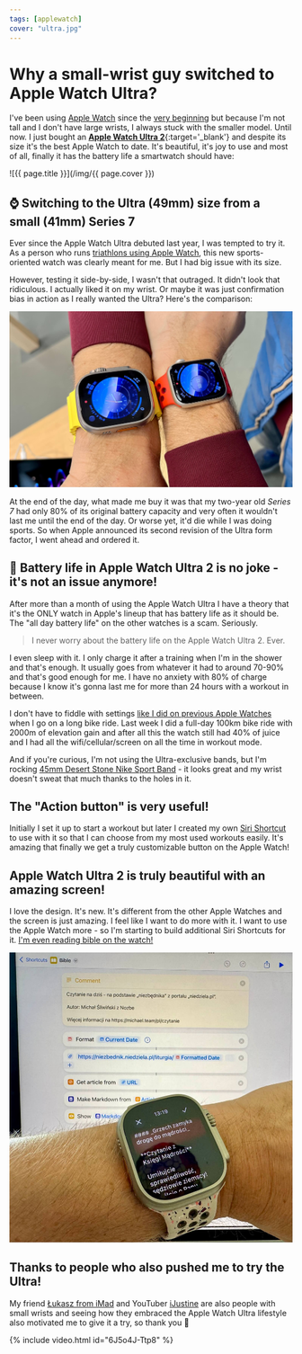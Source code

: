 ```yaml
---
tags: [applewatch]
cover: "ultra.jpg"
---
```


# Why a small-wrist guy switched to Apple Watch Ultra?

I've been using [Apple Watch](/applewatch/) since the [very beginning](/watch-5days/) but because I'm not tall and I don't have large wrists, I always stuck with the smaller model. Until now. I just bought an [**Apple Watch Ultra 2**](https://www.apple.com/apple-watch-ultra-2/){:target='_blank'} and despite its size it's the best Apple Watch to date. It's beautiful, it's joy to use and most of all, finally it has the battery life a smartwatch should have:

<!--More-->

![{{ page.title }}](/img/{{ page.cover }})

## ⌚️ Switching to the Ultra (49mm) size from a small (41mm) Series 7

Ever since the Apple Watch Ultra debuted last year, I was tempted to try it. As a person who runs [triathlons using Apple Watch](/tri15), this new sports-oriented watch was clearly meant for me. But I had big issue with its size.

However, testing it side-by-side, I wasn't that outraged. It didn't look that ridiculous. I actually liked it on my wrist. Or maybe it was just confirmation bias in action as I really wanted the Ultra? Here's the comparison:

![{{ page.title }} size](/img/ultra-size.jpg)

At the end of the day, what made me buy it was that my two-year old *Series 7* had only 80% of its original battery capacity and very often it wouldn't last me until the end of the day. Or worse yet, it'd die while I was doing sports. So when Apple announced its second revision of the Ultra form factor, I went ahead and ordered it.

## 🔋 Battery life in Apple Watch Ultra 2 is no joke - it's not an issue anymore!

After more than a month of using the Apple Watch Ultra I have a theory that it's the ONLY watch in Apple's lineup that has battery life as it should be. The "all day battery life" on the other watches is a scam. Seriously.

> I never worry about the battery life on the Apple Watch Ultra 2. Ever.

I even sleep with it. I only charge it after a training when I'm in the shower and that's enough. It usually goes from whatever it had to around 70-90% and that's good enough for me. I have no anxiety with 80% of charge because I know it's gonna last me for more than 24 hours with a workout in between.

I don't have to fiddle with settings [like I did on previous Apple Watches](/tri15) when I go on a long bike ride. Last week I did a full-day 100km bike ride with 2000m of elevation gain and after all this the watch still had 40% of juice and I had all the wifi/cellular/screen on all the time in workout mode.

And if you're curious, I'm not using the Ultra-exclusive bands, but I'm rocking [45mm Desert Stone Nike Sport Band](https://www.apple.com/shop/product/MUUQ3AM/A/41mm-desert-stone-nike-sport-band-s-m) - it looks great and my wrist doesn't sweat that much thanks to the holes in it.

## The "Action button" is very useful!

Initially I set it up to start a workout but later I created my own [Siri Shortcut](/shortcuts/) to use with it so that I can choose from my most used workouts easily. It's amazing that finally we get a truly customizable button on the Apple Watch!

## Apple Watch Ultra 2 is truly beautiful with an amazing screen!

I love the design. It's new. It's different from the other Apple Watches and the screen is just amazing. I feel like I want to do more with it. I want to use the Apple Watch more - so I'm starting to build additional Siri Shortcuts for it. [I'm even reading bible on the watch!](/pl/czytanie/)

![{{ page.title }} bible](/img/ultra-bible.jpg)

## Thanks to people who also pushed me to try the Ultra!

My friend [Łukasz from iMad](https://www.linkedin.com/in/%C5%82ukasz-banaszak-77464423a) and YouTuber [iJustine](https://www.youtube.com/@iJustine) are also people with small wrists and seeing how they embraced the Apple Watch Ultra lifestyle also motivated me to give it a try, so thank you 🙏 

{% include video.html id="6J5o4J-Ttp8" %}

[n]: https://michael.gratis/nozbe
[np]: https://michael.gratis/nozbepersonal